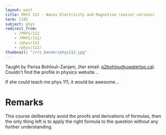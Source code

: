 ```yaml
---
layout: post
title: PHYS 112 - Waves Electricity and Magnetism (easier version)
term: 1185
subject: phys
redirect_from:
    - /PHYS/112
    - /PHYS/112/
    - /phys/112
    - /phys/112/
thumbnail: "/crs_banner/phys112.jpg"
---
```


Taught by Parisa Bohlouli-Zanjani, (her email: [p2bohlou@uwaterloo.ca](mailto:p2bohlou@uwaterloo.ca)). Couldn't find the profile in physics website...

If she could teach me phys 111, it would be awesome...

# Remarks
This course deliberately avoid the proofs and derivations of formulas, then the only thing left is to apply the right formula to the question without any further understanding.
